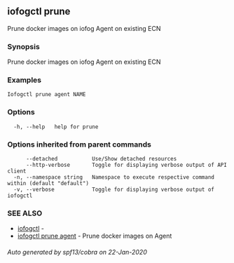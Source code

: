 ## iofogctl prune

Prune docker images on iofog Agent on existing ECN

### Synopsis

Prune docker images on iofog Agent on existing ECN

### Examples

```
Iofogctl prune agent NAME
```

### Options

```
  -h, --help   help for prune
```

### Options inherited from parent commands

```
      --detached           Use/Show detached resources
      --http-verbose       Toggle for displaying verbose output of API client
  -n, --namespace string   Namespace to execute respective command within (default "default")
  -v, --verbose            Toggle for displaying verbose output of iofogctl
```

### SEE ALSO

* [iofogctl](iofogctl.md)	 - 
* [iofogctl prune agent](iofogctl_prune_agent.md)	 - Prune docker images on Agent

###### Auto generated by spf13/cobra on 22-Jan-2020
